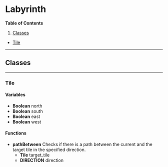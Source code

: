 # Labyrinth
**Table of Contents**

1. [Classes](#classes)
  + [Tile](#tile)

---
## Classes
---
### Tile
#### Variables
+ **Boolean** north
+ **Boolean** south
+ **Boolean** east
+ **Boolean** west

#### Functions
+ **pathBetween** Checks if there is a path between the current and the target tile in the specified direction.
  + **Tile** target_tile
  + **DIRECTION** direction